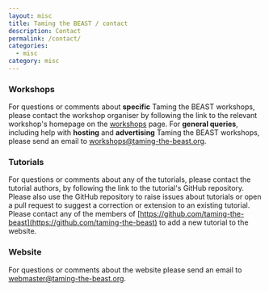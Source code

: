 ```yaml
---
layout: misc
title: Taming the BEAST / contact
description: Contact
permalink: /contact/
categories:
  - misc
category: misc
---
```


### Workshops
For questions or comments about **specific** Taming the BEAST workshops,
please contact the workshop organiser by following the link to the
relevant workshop's homepage on the [workshops](/workshops/) page. For
**general queries**, including help with **hosting** and **advertising** Taming the
BEAST workshops, please send an email to
workshops@taming-the-beast.org.

### Tutorials
For questions or comments about any of the tutorials, please contact
the tutorial authors, by following the link to the tutorial's GitHub
repository. Please also use the GitHub repository to raise issues
about tutorials or open a pull request to suggest a correction or
extension to an existing tutorial. Please contact any of the members
of
[https://github.com/taming-the-beast](https://github.com/taming-the-beast)
to add a new tutorial to the website.



### Website
For questions or comments about the website please send an email to webmaster@taming-the-beast.org.


